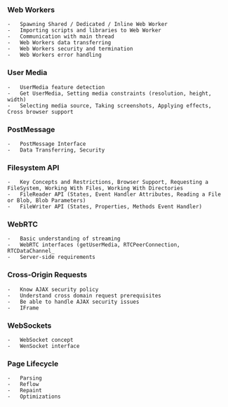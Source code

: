 ### **Web Workers**
	-   Spawning Shared / Dedicated / Inline Web Worker
	-   Importing scripts and libraries to Web Worker
	-   Communication with main thread
	-   Web Workers data transferring
	-   Web Workers security and termination
	-   Web Workers error handling

### **User Media**
	-   UserMedia feature detection
	-   Get UserMedia, Setting media constraints (resolution, height, width)
	-   Selecting media source, Taking screenshots, Applying effects, Cross browser support

### **PostMessage**
	-   PostMessage Interface
	-   Data Transferring, Security

### **Filesystem API**
	-   Key Concepts and Restrictions, Browser Support, Requesting a FileSystem, Working With Files, Working With Directories
	-   FileReader API (States, Event Handler Attributes, Reading a File or Blob, Blob Parameters)
	-   FileWriter API (States, Properties, Methods Event Handler)

### **WebRTC**
	-   Basic understanding of streaming
	-   WebRTC interfaces (getUserMedia, RTCPeerConnection, RTCDataChannel_
	-   Server-side requirements

### **Cross-Origin Requests**
	-   Know AJAX security policy
	-   Understand cross domain request prerequisites
	-   Be able to handle AJAX security issues
	-   IFrame

### **WebSockets**
	-   WebSocket concept
	-   WenSocket interface

### **Page Lifecycle**
	-   Parsing
	-   Reflow
	-   Repaint
	-   Optimizations